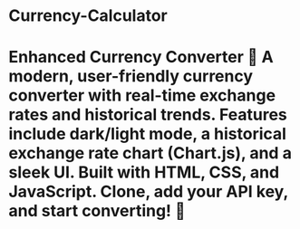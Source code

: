 # Currency-Calculator
# Enhanced Currency Converter 💱    A modern, user-friendly currency converter with real-time exchange rates and historical trends. Features include dark/light mode, a historical exchange rate chart (Chart.js), and a sleek UI. Built with HTML, CSS, and JavaScript. Clone, add your API key, and start converting! 🚀
